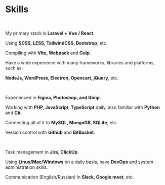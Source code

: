#  Skills

<br/>

My primary stack is **Laravel + Vue / React**.

Using **SCSS, LESS, TailwindCSS, Bootstrap**, etc.

Compiling with **Vite, Webpack** and **Gulp**.

Have a wide experience with many frameworks, libraries and platforms, such as:

**NodeJs, WordPress, Electron, Opencart, jQuery**, etc.

<br/>

Experienced in **Figma, Photoshop, and Gimp**.

Working with **PHP, JavaScript, TypeScript** daily, also familiar with **Python** and **C#**.

Connecting all of it to **MySQL, MongoDB, SQLite**, etc.

Version control with **Github** and **BitBucket**.

<br/>

Task management in **Jira**, **ClickUp**.

Using **Linux/Mac/Windows** on a daily basis, have **DevOps** and system administration skills.

Communication (English/Russian) in **Slack, Google meet**, etc.